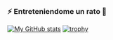 ### ⚡ Entreteniendome un rato :beginner:

[![My GitHub stats](https://github-readme-stats.vercel.app/api?username=any7dev&include_all_commits&show_icons=true&theme=flag-india)](https://github.com/any7dev)
[![trophy](https://github-profile-trophy.vercel.app/?username=any7dev)](https://github.com/any7dev)




